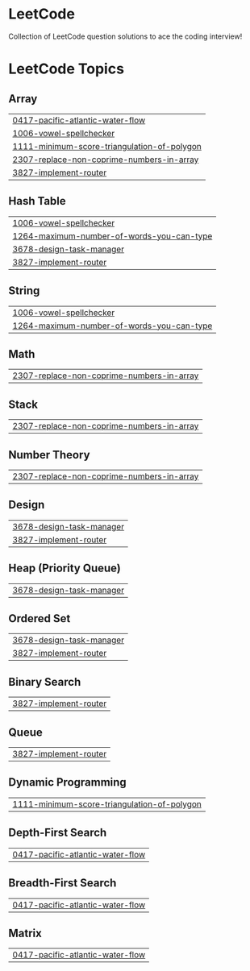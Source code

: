 # LeetCode
Collection of LeetCode question solutions to ace the coding interview!

<!---LeetCode Topics Start-->
# LeetCode Topics
## Array
|  |
| ------- |
| [0417-pacific-atlantic-water-flow](https://github.com/adi2710/LeetCode/tree/master/0417-pacific-atlantic-water-flow) |
| [1006-vowel-spellchecker](https://github.com/adi2710/LeetCode/tree/master/1006-vowel-spellchecker) |
| [1111-minimum-score-triangulation-of-polygon](https://github.com/adi2710/LeetCode/tree/master/1111-minimum-score-triangulation-of-polygon) |
| [2307-replace-non-coprime-numbers-in-array](https://github.com/adi2710/LeetCode/tree/master/2307-replace-non-coprime-numbers-in-array) |
| [3827-implement-router](https://github.com/adi2710/LeetCode/tree/master/3827-implement-router) |
## Hash Table
|  |
| ------- |
| [1006-vowel-spellchecker](https://github.com/adi2710/LeetCode/tree/master/1006-vowel-spellchecker) |
| [1264-maximum-number-of-words-you-can-type](https://github.com/adi2710/LeetCode/tree/master/1264-maximum-number-of-words-you-can-type) |
| [3678-design-task-manager](https://github.com/adi2710/LeetCode/tree/master/3678-design-task-manager) |
| [3827-implement-router](https://github.com/adi2710/LeetCode/tree/master/3827-implement-router) |
## String
|  |
| ------- |
| [1006-vowel-spellchecker](https://github.com/adi2710/LeetCode/tree/master/1006-vowel-spellchecker) |
| [1264-maximum-number-of-words-you-can-type](https://github.com/adi2710/LeetCode/tree/master/1264-maximum-number-of-words-you-can-type) |
## Math
|  |
| ------- |
| [2307-replace-non-coprime-numbers-in-array](https://github.com/adi2710/LeetCode/tree/master/2307-replace-non-coprime-numbers-in-array) |
## Stack
|  |
| ------- |
| [2307-replace-non-coprime-numbers-in-array](https://github.com/adi2710/LeetCode/tree/master/2307-replace-non-coprime-numbers-in-array) |
## Number Theory
|  |
| ------- |
| [2307-replace-non-coprime-numbers-in-array](https://github.com/adi2710/LeetCode/tree/master/2307-replace-non-coprime-numbers-in-array) |
## Design
|  |
| ------- |
| [3678-design-task-manager](https://github.com/adi2710/LeetCode/tree/master/3678-design-task-manager) |
| [3827-implement-router](https://github.com/adi2710/LeetCode/tree/master/3827-implement-router) |
## Heap (Priority Queue)
|  |
| ------- |
| [3678-design-task-manager](https://github.com/adi2710/LeetCode/tree/master/3678-design-task-manager) |
## Ordered Set
|  |
| ------- |
| [3678-design-task-manager](https://github.com/adi2710/LeetCode/tree/master/3678-design-task-manager) |
| [3827-implement-router](https://github.com/adi2710/LeetCode/tree/master/3827-implement-router) |
## Binary Search
|  |
| ------- |
| [3827-implement-router](https://github.com/adi2710/LeetCode/tree/master/3827-implement-router) |
## Queue
|  |
| ------- |
| [3827-implement-router](https://github.com/adi2710/LeetCode/tree/master/3827-implement-router) |
## Dynamic Programming
|  |
| ------- |
| [1111-minimum-score-triangulation-of-polygon](https://github.com/adi2710/LeetCode/tree/master/1111-minimum-score-triangulation-of-polygon) |
## Depth-First Search
|  |
| ------- |
| [0417-pacific-atlantic-water-flow](https://github.com/adi2710/LeetCode/tree/master/0417-pacific-atlantic-water-flow) |
## Breadth-First Search
|  |
| ------- |
| [0417-pacific-atlantic-water-flow](https://github.com/adi2710/LeetCode/tree/master/0417-pacific-atlantic-water-flow) |
## Matrix
|  |
| ------- |
| [0417-pacific-atlantic-water-flow](https://github.com/adi2710/LeetCode/tree/master/0417-pacific-atlantic-water-flow) |
<!---LeetCode Topics End-->
